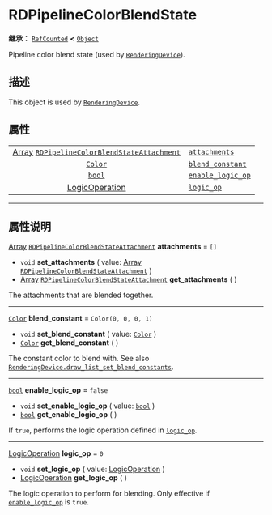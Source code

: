 <!-- ⚠ 请勿编辑本文件 ⚠ -->
<!-- 本文档使用脚本从 WeDot 引擎源码仓库生成。 -->
<!-- 生成脚本：https://github.com/WeDot-Engine/WeDot/tree/master/doc/tools/make_md.py； -->
<!-- 原文件：https://github.com/WeDot-Engine/WeDot/tree/master/doc/classes/RDPipelineColorBlendState.xml。 -->

<div id="_class_rdpipelinecolorblendstate"></div>

# RDPipelineColorBlendState

**继承：** [`RefCounted`](class_refcounted.md) **<** [`Object`](class_object.md)

Pipeline color blend state (used by [`RenderingDevice`](class_renderingdevice.md)).

## 描述

This object is used by [`RenderingDevice`](class_renderingdevice.md).

## 属性

|||
|:-:|:--|
| [Array](class_array.md) [`RDPipelineColorBlendStateAttachment`](class_rdpipelinecolorblendstateattachment.md) | [`attachments`](class_rdpipelinecolorblendstate.md#class_rdpipelinecolorblendstate_property_attachments)         | ``[]``                |
| [`Color`](class_color.md)                                                                                     | [`blend_constant`](class_rdpipelinecolorblendstate.md#class_rdpipelinecolorblendstate_property_blend_constant)   | ``Color(0, 0, 0, 1)`` |
| [`bool`](class_bool.md)                                                                                       | [`enable_logic_op`](class_rdpipelinecolorblendstate.md#class_rdpipelinecolorblendstate_property_enable_logic_op) | ``false``             |
| [LogicOperation](#enum_renderingdevice_logicoperation)                                                        | [`logic_op`](class_rdpipelinecolorblendstate.md#class_rdpipelinecolorblendstate_property_logic_op)               | ``0``                 |

<!-- rst-class:: classref-section-separator -->

---

## 属性说明

<div id="_class_rdpipelinecolorblendstate_property_attachments"></div>

[Array](class_array.md) [`RDPipelineColorBlendStateAttachment`](class_rdpipelinecolorblendstateattachment.md) **attachments** = ``[]`` <div id="class_rdpipelinecolorblendstate_property_attachments"></div>

- `void` **set_attachments** ( value: [Array](class_array.md) [`RDPipelineColorBlendStateAttachment`](class_rdpipelinecolorblendstateattachment.md) )
- [Array](class_array.md) [`RDPipelineColorBlendStateAttachment`](class_rdpipelinecolorblendstateattachment.md) **get_attachments** ( )

The attachments that are blended together.

<!-- rst-class:: classref-item-separator -->

---

<div id="_class_rdpipelinecolorblendstate_property_blend_constant"></div>

[`Color`](class_color.md) **blend_constant** = ``Color(0, 0, 0, 1)`` <div id="class_rdpipelinecolorblendstate_property_blend_constant"></div>

- `void` **set_blend_constant** ( value: [`Color`](class_color.md) )
- [`Color`](class_color.md) **get_blend_constant** ( )

The constant color to blend with. See also [`RenderingDevice.draw_list_set_blend_constants`](class_renderingdevice.md#class_renderingdevice_method_draw_list_set_blend_constants).

<!-- rst-class:: classref-item-separator -->

---

<div id="_class_rdpipelinecolorblendstate_property_enable_logic_op"></div>

[`bool`](class_bool.md) **enable_logic_op** = ``false`` <div id="class_rdpipelinecolorblendstate_property_enable_logic_op"></div>

- `void` **set_enable_logic_op** ( value: [`bool`](class_bool.md) )
- [`bool`](class_bool.md) **get_enable_logic_op** ( )

If `true`, performs the logic operation defined in [`logic_op`](class_rdpipelinecolorblendstate.md#class_rdpipelinecolorblendstate_property_logic_op).

<!-- rst-class:: classref-item-separator -->

---

<div id="_class_rdpipelinecolorblendstate_property_logic_op"></div>

[LogicOperation](#enum_renderingdevice_logicoperation) **logic_op** = ``0`` <div id="class_rdpipelinecolorblendstate_property_logic_op"></div>

- `void` **set_logic_op** ( value: [LogicOperation](#enum_renderingdevice_logicoperation) )
- [LogicOperation](#enum_renderingdevice_logicoperation) **get_logic_op** ( )

The logic operation to perform for blending. Only effective if [`enable_logic_op`](class_rdpipelinecolorblendstate.md#class_rdpipelinecolorblendstate_property_enable_logic_op) is `true`.

[^virtual]: 本方法通常需要用户覆盖才能生效。
[^const]: 本方法无副作用，不会修改该实例的任何成员变量。
[^vararg]: 本方法除了能接受在此处描述的参数外，还能够继续接受任意数量的参数。
[^constructor]: 本方法用于构造某个类型。
[^static]: 调用本方法无需实例，可直接使用类名进行调用。
[^operator]: 本方法描述的是使用本类型作为左操作数的有效运算符。
[^bitfield]: 这个值是由下列位标志构成位掩码的整数。
[^void]: 无返回值。
